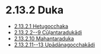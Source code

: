 

# 2.13.2 Duka

* [2.13.2.1 Hetugocchaka](2.13.2/2.13.2.1.md)
* [2.13.2.2--9 Cūḷantaradukādi](2.13.2/2.13.2.2--9.md)
* [2.13.2.10 Mahantaraduka](2.13.2/2.13.2.10.md)
* [2.13.2.11--13 Upādānagocchakādi](2.13.2/2.13.2.11--13.md)



